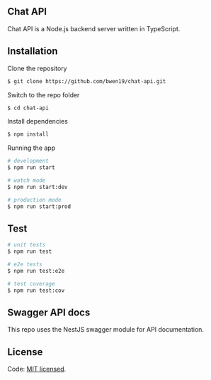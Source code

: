 ## Chat API

Chat API is a Node.js backend server written in TypeScript.

## Installation

Clone the repository

```bash
$ git clone https://github.com/bwen19/chat-api.git
```

Switch to the repo folder

```bash
$ cd chat-api
```

Install dependencies

```bash
$ npm install
```

Running the app

```bash
# development
$ npm run start

# watch mode
$ npm run start:dev

# production mode
$ npm run start:prod
```

## Test

```bash
# unit tests
$ npm run test

# e2e tests
$ npm run test:e2e

# test coverage
$ npm run test:cov
```

## Swagger API docs

This repo uses the NestJS swagger module for API documentation.

## License

Code: [MIT licensed](LICENSE).
